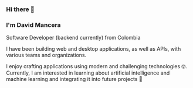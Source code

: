 
### Hi there 👋

### I'm **David Mancera**

Software Developer (backend currently) from Colombia

I have been building web and desktop applications, as well as APIs, with various teams and organizations.

I enjoy crafting applications using modern and challenging technologies 🤓. Currently, I am interested in learning about artificial intelligence and machine learning and integrating it into future projects 🚀

